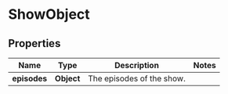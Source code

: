 # ShowObject

## Properties
Name | Type | Description | Notes
------------ | ------------- | ------------- | -------------
**episodes** | **Object** | The episodes of the show.  | 
